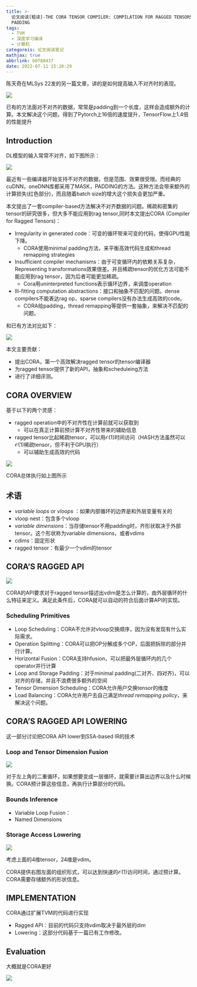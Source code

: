 ```yaml
---
title: >-
  论文阅读[粗读]-THE CORA TENSOR COMPILER: COMPILATION FOR RAGGED TENSORS WITH MINIMAL
  PADDING
tags:
  - TVM
  - 深度学习编译
  - 计算机
categoreis: 论文阅读笔记
mathjax: true
abbrlink: b0f88437
date: 2022-07-11 15:20:29
---
```


陈天奇在MLSys 22发的另一篇文章，讲的是如何提高输入不对齐时的表现。

<!-- more -->

<img src="../files/images/CORA/author.png">

已有的方法面对不对齐的数据，常常是padding到一个长度，这样会造成额外的计算。本文解决这个问题，得到了Pytorch上16倍的速度提升，TensorFlow上1.4倍的性能提升

## Introduction

DL模型的输入常常不对齐，如下图所示：

<img src="../files/images/CORA/padding.png">

最近有一些编译器开始支持不对齐的数据，但是范围、效果很受限。而经典的cuDNN，oneDNN库都采用了MASK，PADDING的方法。这种方法会带来额外的计算损失(红色部分)，而且随着batch size的增大这个损失会更加严重。

本文提出了一套compiler-based方法解决不对齐数据的问题。稀疏和密集的tensor的研究很多，但大多不能应用到rag tensor,同时本文提出CORA (Compiler for Ragged Tensors)：

- Irregularity in generated code：可变的循环带来可变的代码，使得GPU性能下降。
  - CORA使用minimal padding方法，来平衡高效代码生成和thread remapping strategies
- Insufficient compiler mechanisms：由于可变循环内的依赖关系复杂，Representing transformations效果很差。并且稀疏tensor的优化方法可能不能应用到rag tensor，因为后者可能更加稀疏。
  - Cora用uninterpreted functions表示循环边界，来调度operation
- Ill-fitting computation abstractions：接口和抽象不匹配的问题。dense compilers不能表达rag op，sparse compilers没有办法生成高效的code。
  - CORA给padding，thread remapping等提供一套抽象，来解决不匹配的问题。

和已有方法对比如下：

<img src="../files/images/CORA/comp.png">

本文主要贡献：

- 提出CORA，第一个高效解决ragged tensor的tensor编译器
- 为ragged tensor提供了新的API，抽象和scheduleing方法
- 进行了详细评测。

## CORA OVERVIEW

基于以下的两个灵感：

- ragged operation中的不对齐性在计算前就可以获取到
  - 可以在真正计算前预计算不对齐性带来的辅助信息
- ragged tensor比起稀疏tensor，可以用$\mathcal{O}(1)$时间访问（HASH方法虽然可以$\mathcal{O}(1)$稀疏tensor，但不利于GPU执行）
  - 可以辅助生成高效的代码

<img src="../files/images/CORA/pipeline.png">

CORA总体执行如上图所示



## 术语

- *variable loops* or *vloops* ：如果内部循环的边界是和外层变量有关的
- vloop nest：包含多个vloop
- *variable dimensions*：当存储tensor不用padding时，齐形状取决于外部tensor。这个形状称为variable dimensions，或者vdims
- cdims：固定形状
- ragged tensor：有最少一个vdim的tensor



## CORA’S RAGGED API

<img src="../files/images/CORA/api.png">

CORA的API要求对于ragged tensor描述出vdim是怎么计算的，由外层循环的什么特征来定义。满足此条件后，CORA就可以自动的符合后面计算API的实现。



### Scheduling Primitives

- Loop Scheduling：CORA不允许对vloop交换顺序，因为没有发现有什么实际需求。
- Operation Splitting：CORA可以把OP分解成多个OP，后面把拆除的部分并行计算。
- Horizontal Fusion：CORA支持hfusion，可以把最外层循环内的几个operator并行计算
- Loop and Storage Padding：对于minimal padding(二对齐、四对齐)，可以对齐的存储，并且不浪费很多额外的空间
- Tensor Dimension Scheduling：CORA允许用户交换tensor的维度
- Load Balancing：CORA允许用户去自己满足*thread remapping policy*，来解决这个问题。



## CORA’S RAGGED API LOWERING

这一部分讨论把CORA API lower到SSA-based IR的技术

### Loop and Tensor Dimension Fusion

<img src="../files/images/CORA/loop.png">

对于左上角的二重循环，如果想要变成一层循环，就需要计算出边界以及什么时候换。CORA预计算这些信息，再执行计算部分的代码。



### Bounds Inference

- Variable Loop Fusion：
- Named Dimensions



### Storage Access Lowering

<img src="../files/images/CORA/shape.png">

考虑上面的4维tensor，24维是vdim。

CORA提供右图左面的组织形式，可以达到快速的$\mathcal{O}(1)$访问时间，通过预计算。CORA需要存储额外的形状信息。

## IMPLEMENTATION

CORA通过扩展TVM的代码进行实现

- Ragged API：目前的代码只支持vdim取决于最外层的dim
- Lowering：这部分代码基于一篇已有工作修改。



## Evaluation

大概就是CORA更好

<img src="../files/images/CORA/CORA.png">
